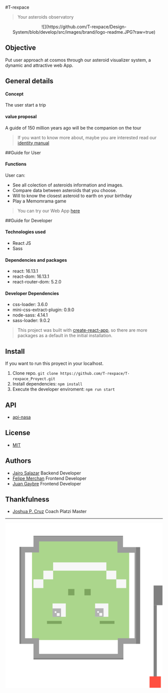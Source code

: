 #T-rexpace
> Your asteroids observatory

<center>![](https://github.com/T-rexpace/Design-System/blob/develop/src/images/brand/logo-readme.JPG?raw=true)
</center>

## Objective
Put user approach at cosmos through our asteroid visualizer system, a dynamic and attractive web App.

## General details
#### Concept
The user start a trip

#### value proposal
A guide of 150 million years ago will be the companion on the tour
> If you want to know more about, maybe you are interested read our [identity manual](https://drive.google.com/file/d/1T6OwAUqiJVu0lh9EGTANKgOegvvFd0pk/view?usp=sharing "identity manual")

##Guide for User

#### Functions
User can:

* See all colection of asteroids information and images.
* Compare data between asteroids that you choose.
* Will to know the closest asteroid to earth on your birthday
* Play a Memomrama game

> You can try our Web App [here](# "here")

##Guide for Developer

#### Technologies used
* React JS
* Sass

#### Dependencies and packages
* react: 16.13.1
* react-dom: 16.13.1
* react-router-dom: 5.2.0

#### Developer Dependencies
* css-loader: 3.6.0
* mini-css-extract-plugin: 0.9.0
* node-sass: 4.14.1
* sass-loader: 9.0.2

> This project was built with [create-react-app](https://github.com/facebook/create-react-app#creating-an-app "create-react-app"), so there are more packages as a default in the initial installation.

## Install
If you want to run this proyect in your localhost.

1. Clone repo. `git clone https://github.com/T-rexpace/T-rexpace_Proyect.git`
2. Install dependencies: `npm install`
3. Execute the developer enviroment: `npm run start`

## API

* [api-nasa](https://github.com/jsv1280/api-nasa "api-nasa") 

## License
* [MIT](https://es.wikipedia.org/wiki/Licencia_MIT "MIT")

## Authors 

* [Jairo Salazar](https://github.com/jsv1280 "Jairo Salazar") Backend Developer
* [Felipe Merchan](https://github.com/FelipeMerchan "Felipe Merchan") Frontend Developer
* [Juan Gaybre](https://github.com/Gaybre "Juan Gaybre") Frontend Developer

## Thankfulness
* [Joshua P. Cruz](https://github.com/JoshuaPCruz "Joshua P. Cruz") Coach Platzi Master



------------

![](https://raw.githubusercontent.com/T-rexpace/Design-System/d3da8241fc401973557288ba99087b6e07541140/src/images/icons/t-rex-graficas.svg )